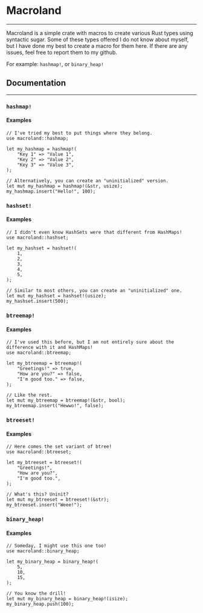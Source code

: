 # Macroland
-----
Macroland is a simple crate with macros to create various Rust types using
syntactic sugar. Some of these types offered I do not know about myself, but
I have done my best to create a macro for them here. If there are any issues,
feel free to report them to my github.

For example: `hashmap!`, or `binary_heap!`

## Documentation

-----
### `hashmap!`

#### Examples
```
// I've tried my best to put things where they belong.
use macroland::hashmap;

let my_hashmap = hashmap!(
    "Key 1" => "Value 1",
    "Key 2" => "Value 2",
    "Key 3" => "Value 3",
);

// Alternatively, you can create an "uninitialized" version.
let mut my_hashmap = hashmap!(&str, usize);
my_hashmap.insert("Hello!", 100);
```

### `hashset!`

#### Examples
```
// I didn't even know HashSets were that different from HashMaps!
use macroland::hashset;

let my_hashset = hashset!(
    1,
    2,
    3,
    4,
    5,
);

// Similar to most others, you can create an "uninitialized" one.
let mut my_hashset = hashset!(usize);
my_hashset.insert(500);
```

### `btreemap!` 

#### Examples
```
// I've used this before, but I am not entirely sure about the difference with it and HashMaps!
use macroland::btreemap;

let my_btreemap = btreemap!(
    "Greetings!" => true,
    "How are you?" => false,
    "I'm good too." => false,
);

// Like the rest.
let mut my_btreemap = btreemap!(&str, bool);
my_btreemap.insert("Hewwo!", false);
```

### `btreeset!`

#### Examples
```
// Here comes the set variant of btree!
use macroland::btreeset;

let my_btreeset = btreeset!(
    "Greetings!",
    "How are you?",
    "I'm good too.",
);

// What's this? Uninit?
let mut my_btreeset = btreeset!(&str);
my_btreeset.insert("Weee!");
```

### `binary_heap!`

#### Examples
```
// Someday, I might use this one too!
use macroland::binary_heap;

let my_binary_heap = binary_heap!(
    5,
    10,
    15,
);

// You know the drill!
let mut my_binary_heap = binary_heap!(isize);
my_binary_heap.push(100);
```